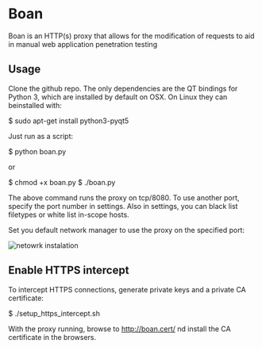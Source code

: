 # Boan
Boan is an HTTP(s) proxy that allows for the modification of requests to aid in manual web application penetration testing

## Usage

Clone the github repo. The only dependencies are the QT bindings for Python 3, which are installed by default on OSX. On Linux they can beinstalled with:

 $ sudo apt-get install python3-pyqt5

Just run as a script:

 $ python boan.py

or

 $ chmod +x boan.py
 $ ./boan.py

The above command runs the proxy on tcp/8080. To use another port, specify the port number in settings. Also in settings, you can black list filetypes or white list in-scope hosts.

Set you default network manager to use the proxy on the specified port:

![netowrk instalation](http://i63.tinypic.com/2i1321f.png)

## Enable HTTPS intercept

To intercept HTTPS connections, generate private keys and a private CA certificate:

 $ ./setup_https_intercept.sh

With the proxy running, browse to http://boan.cert/ nd install the CA certificate in the browsers.



